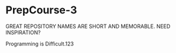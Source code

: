 # PrepCourse-3
GREAT REPOSITORY NAMES ARE SHORT AND MEMORABLE. NEED INSPIRATION?

Programming is Difficult.123